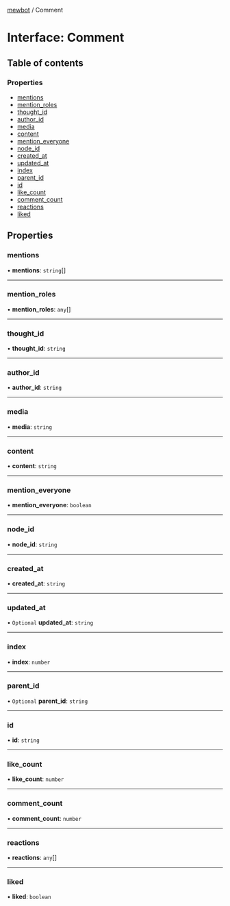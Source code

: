 [mewbot](../README.md) / Comment

# Interface: Comment

## Table of contents

### Properties

- [mentions](Comment.md#mentions)
- [mention\_roles](Comment.md#mention_roles)
- [thought\_id](Comment.md#thought_id)
- [author\_id](Comment.md#author_id)
- [media](Comment.md#media)
- [content](Comment.md#content)
- [mention\_everyone](Comment.md#mention_everyone)
- [node\_id](Comment.md#node_id)
- [created\_at](Comment.md#created_at)
- [updated\_at](Comment.md#updated_at)
- [index](Comment.md#index)
- [parent\_id](Comment.md#parent_id)
- [id](Comment.md#id)
- [like\_count](Comment.md#like_count)
- [comment\_count](Comment.md#comment_count)
- [reactions](Comment.md#reactions)
- [liked](Comment.md#liked)

## Properties

### mentions

• **mentions**: `string`[]

___

### mention\_roles

• **mention\_roles**: `any`[]

___

### thought\_id

• **thought\_id**: `string`

___

### author\_id

• **author\_id**: `string`

___

### media

• **media**: `string`

___

### content

• **content**: `string`

___

### mention\_everyone

• **mention\_everyone**: `boolean`

___

### node\_id

• **node\_id**: `string`

___

### created\_at

• **created\_at**: `string`

___

### updated\_at

• `Optional` **updated\_at**: `string`

___

### index

• **index**: `number`

___

### parent\_id

• `Optional` **parent\_id**: `string`

___

### id

• **id**: `string`

___

### like\_count

• **like\_count**: `number`

___

### comment\_count

• **comment\_count**: `number`

___

### reactions

• **reactions**: `any`[]

___

### liked

• **liked**: `boolean`
